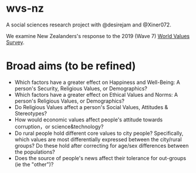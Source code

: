 # wvs-nz

A social sciences research project with @desirejam and @Xiner072.

We examine New Zealanders's response to the 2019 (Wave 7) [World Values Survey](https://www.worldvaluessurvey.org/).

# Broad aims (to be refined)

* Which factors have a greater effect on Happiness and Well-Being: A person's Security, Religious Values, or Demographics?
* Which factors have a greater effect on Ethical Values and Norms: A person's Religious Values, or Demographics? 
* Do Religious Values affect a person's Social Values, Attitudes & Stereotypes?
* How would economic values affect people's attitude towards corruption，or science&technology?
* Do rural people hold different core values to city people? Specifically, which values are most differentially expressed between the city/rural groups? Do these hold after correcting for age/sex differences between the populations?
* Does the source of people's news affect their tolerance for out-groups (ie the "other")?
